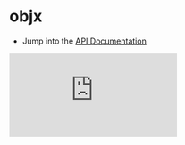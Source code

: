 # objx

  * Jump into the [API Documentation](http://godoc.org/github.com/stretchr/objx)


[![Analytics](https://kubernetes-site.appspot.com/UA-36037335-10/GitHub/Godeps/_workspace/src/github.com/stretchr/objx/README.md?pixel)]()
